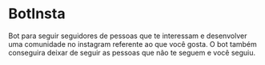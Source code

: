 # BotInsta
Bot para seguir seguidores de pessoas que te interessam e desenvolver uma comunidade no instagram referente ao que você gosta.
O bot também conseguira deixar de seguir as pessoas que não te seguem e você seguiu.

